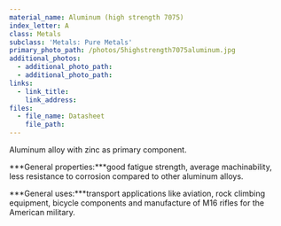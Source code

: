 ```yaml
---
material_name: Aluminum (high strength 7075)
index_letter: A
class: Metals
subclass: 'Metals: Pure Metals'
primary_photo_path: /photos/5highstrength7075aluminum.jpg
additional_photos:
  - additional_photo_path:
  - additional_photo_path:
links:
  - link_title:
    link_address:
files:
  - file_name: Datasheet
    file_path:
---
```



Aluminum alloy with zinc as primary component.

***General properties:***good fatigue strength, average machinability, less resistance to corrosion compared to other aluminum alloys.

***General uses:***transport applications like aviation, rock climbing equipment, bicycle components and manufacture of M16 rifles for the American military.